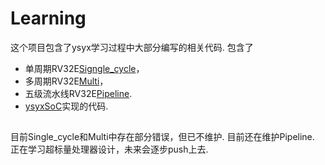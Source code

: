 # Learning
这个项目包含了ysyx学习过程中大部分编写的相关代码.
包含了
 - 单周期RV32E[Signgle_cycle](Single_cycle/README.mk)， 
 - 多周期RV32E[Multi](Multi/README.mk)，
 - 五级流水线RV32E[Pipeline](Pipeline/README.mk).
 - [ysyxSoC](SoC/README.mk)实现的代码.
## 
目前Single_cycle和Multi中存在部分错误，但已不维护.
目前还在维护Pipeline.
正在学习超标量处理器设计，未来会逐步push上去.
